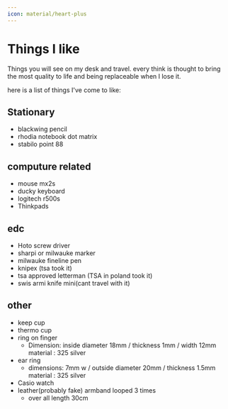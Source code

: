 ```yaml
---
icon: material/heart-plus
---
```


# Things I like  

Things you will see on my desk and travel. every think is thought to bring the most quality to life and being replaceable when I lose it. 


here is a list of things I've come to like:
  
## Stationary 
- blackwing pencil
- rhodia notebook dot matrix
- stabilo point 88 

## computure related
- mouse mx2s
- ducky keyboard 
- logitech r500s
- Thinkpads

## edc
- Hoto screw driver
- sharpi or milwauke marker
- milwauke fineline pen
- knipex (tsa took it)
- tsa approved letterman (TSA in poland took it)
- swis armi knife mini(cant travel with it)

## other
- keep cup
- thermo cup
- ring on finger 
  - Dimension: inside diameter 18mm / thickness 1mm / width 12mm material : 325 silver
- ear ring 
  - dimensions: 7mm w / outside diameter 20mm / thickness 1.5mm material : 325 silver
- Casio watch
- leather(probably fake) armband looped 3 times
  - over all length 30cm